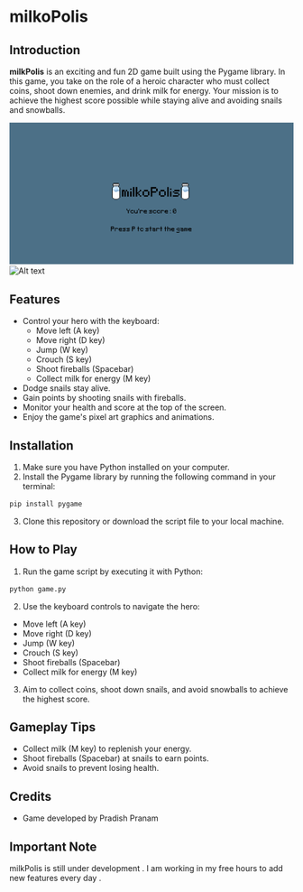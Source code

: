 # milkoPolis 

## Introduction

**milkPolis** is an exciting and fun 2D game built using the Pygame library. In this game, you take on the role of a heroic character who must collect coins, shoot down enemies, and drink milk for energy. Your mission is to achieve the highest score possible while staying alive and avoiding snails and snowballs.

![Local Image](images/home_screen.png)
![Alt text](images/gameplay.gif)

## Features

- Control your hero with the keyboard:
  - Move left (A key)
  - Move right (D key)
  - Jump (W key)
  - Crouch (S key)
  - Shoot fireballs (Spacebar)
  - Collect milk for energy (M key)
- Dodge snails  stay alive.
- Gain points by shooting snails with fireballs.
- Monitor your health and score at the top of the screen.
- Enjoy the game's pixel art graphics and animations.

## Installation

1. Make sure you have Python installed on your computer.
2. Install the Pygame library by running the following command in your terminal:
```python
pip install pygame
```
3. Clone this repository or download the script file to your local machine.

## How to Play

1. Run the game script by executing it with Python:
```python
python game.py
```
2. Use the keyboard controls to navigate the hero:
- Move left (A key)
- Move right (D key)
- Jump (W key)
- Crouch (S key)
- Shoot fireballs (Spacebar)
- Collect milk for energy (M key)

3. Aim to collect coins, shoot down snails, and avoid snowballs to achieve the highest score.

## Gameplay Tips

- Collect milk (M key) to replenish your energy.
- Shoot fireballs (Spacebar) at snails to earn points.
- Avoid snails to prevent losing health.

## Credits

- Game developed by Pradish Pranam


## Important Note

milkPolis is still under development . I am working in my free hours to add new features every day .


